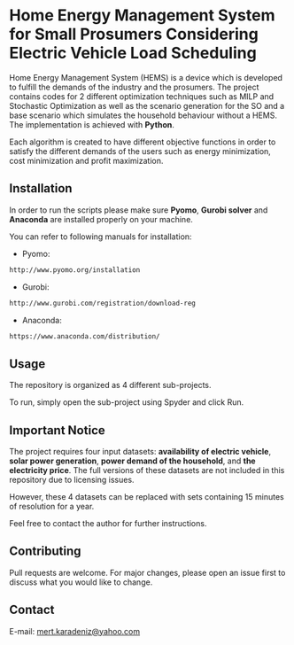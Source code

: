# Home Energy Management System for Small Prosumers Considering Electric Vehicle Load Scheduling

Home Energy Management System (HEMS) is a device which is developed to fulfill
the demands of the industry and the prosumers. The project contains codes for 2 different optimization techniques such as MILP and Stochastic Optimization as well as the scenario generation for the SO and a base scenario which simulates the household behaviour without a HEMS. The implementation is achieved with **Python**.

Each algorithm is created to have different objective functions in order to satisfy the different demands of the users such as energy minimization, cost minimization and profit maximization.


## Installation


In order to run the scripts please make sure **Pyomo**, **Gurobi solver** and **Anaconda** are installed properly on your machine.

You can refer to following manuals for installation:

* Pyomo:
```html
http://www.pyomo.org/installation
```

* Gurobi:
```html
http://www.gurobi.com/registration/download-reg
```

* Anaconda:
```html
https://www.anaconda.com/distribution/
```

## Usage

The repository is organized as 4 different sub-projects. 

To run, simply open the sub-project using Spyder and click Run.

## Important Notice

The project requires four input datasets: **availability of electric vehicle**, **solar power generation**, **power demand of the household**, and **the electricity price**. The full versions of these datasets are not included in this repository due to licensing issues. 

However, these 4 datasets can be replaced with sets containing 15 minutes of resolution for a year.

Feel free to contact the author for further instructions.

## Contributing
Pull requests are welcome. For major changes, please open an issue first to discuss what you would like to change.


## Contact

E-mail: mert.karadeniz@yahoo.com
